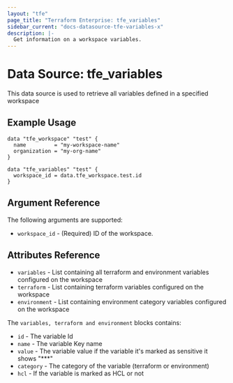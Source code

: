 ```yaml
---
layout: "tfe"
page_title: "Terraform Enterprise: tfe_variables"
sidebar_current: "docs-datasource-tfe-variables-x"
description: |-
  Get information on a workspace variables.
---
```


# Data Source: tfe_variables

This data source is used to retrieve all variables defined in a specified workspace

## Example Usage

```hcl
data "tfe_workspace" "test" {
  name         = "my-workspace-name"
  organization = "my-org-name"
}

data "tfe_variables" "test" {
  workspace_id = data.tfe_workspace.test.id
}
```

## Argument Reference

The following arguments are supported:

* `workspace_id` - (Required) ID of the workspace.

## Attributes Reference

* `variables` - List containing all terraform and environment variables configured on the workspace
* `terraform` - List containing terraform variables configured on the workspace
* `environment` - List containing environment category variables configured on the workspace

The `variables, terraform and environment` blocks contains:

* `id` - The variable Id
* `name` - The variable Key name
* `value` -  The variable value if the variable it's marked as sensitive it shows "\*\*\*"
* `category` -  The category of the variable (terraform or environment)
* `hcl` - If the variable is marked as HCL or not
